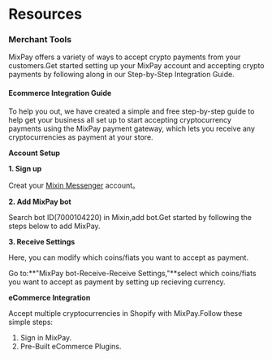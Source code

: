 # Resources

### Merchant Tools

MixPay offers a variety of ways to accept crypto payments from your customers.Get started setting up your MixPay account and accepting crypto payments by following along in our Step-by-Step Integration Guide.

#### **Ecommerce Integration Guide**

To help you out, we have created a simple and free step-by-step guide to help get your business all set up to start accepting cryptocurrency payments using the MixPay payment gateway, which lets you receive any cryptocurrencies as payment at your store.

**Account Setup**

**1. Sign up**

Creat your [Mixin Messenger](https://mixin.one/messenger) account。

**2. Add MixPay bot**

Search bot ID(7000104220) in Mixin,add bot.Get started by following the steps below to add MixPay.

**3. Receive Settings**

Here, you can modify which coins/fiats you want to accept as payment.

Go to:**"MixPay bot-Receive-Receive Settings,"**select which coins/fiats you want to accept as payment by setting up recieving currency.

**eCommerce Integration**

Accept multiple cryptocurrencies in Shopify with MixPay.Follow these simple steps:

1. Sign in MixPay.
2. Pre-Built eCommerce Plugins.
